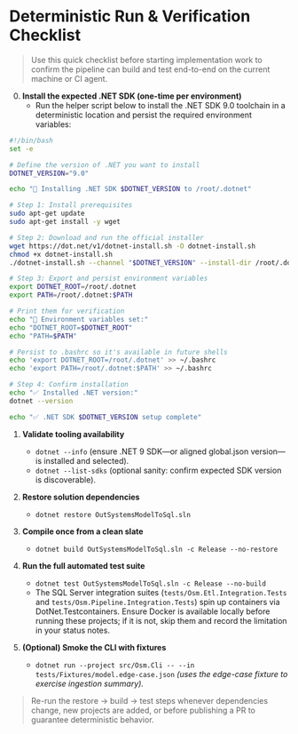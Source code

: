 # Deterministic Run & Verification Checklist

> Use this quick checklist before starting implementation work to confirm the pipeline can build and test end-to-end on the current machine or CI agent.

0. **Install the expected .NET SDK (one-time per environment)**
   - Run the helper script below to install the .NET SDK 9.0 toolchain in a deterministic location and persist the required environment variables:

```bash
#!/bin/bash
set -e

# Define the version of .NET you want to install
DOTNET_VERSION="9.0"

echo "🚧 Installing .NET SDK $DOTNET_VERSION to /root/.dotnet"

# Step 1: Install prerequisites
sudo apt-get update
sudo apt-get install -y wget

# Step 2: Download and run the official installer
wget https://dot.net/v1/dotnet-install.sh -O dotnet-install.sh
chmod +x dotnet-install.sh
./dotnet-install.sh --channel "$DOTNET_VERSION" --install-dir /root/.dotnet

# Step 3: Export and persist environment variables
export DOTNET_ROOT=/root/.dotnet
export PATH=/root/.dotnet:$PATH

# Print them for verification
echo "📌 Environment variables set:"
echo "DOTNET_ROOT=$DOTNET_ROOT"
echo "PATH=$PATH"

# Persist to .bashrc so it's available in future shells
echo 'export DOTNET_ROOT=/root/.dotnet' >> ~/.bashrc
echo 'export PATH=/root/.dotnet:$PATH' >> ~/.bashrc

# Step 4: Confirm installation
echo "✅ Installed .NET version:"
dotnet --version

echo "✅ .NET SDK $DOTNET_VERSION setup complete"
```

1. **Validate tooling availability**
   - `dotnet --info` (ensure .NET 9 SDK—or aligned global.json version—is installed and selected).
   - `dotnet --list-sdks` (optional sanity: confirm expected SDK version is discoverable).

2. **Restore solution dependencies**
   - `dotnet restore OutSystemsModelToSql.sln`

3. **Compile once from a clean slate**
   - `dotnet build OutSystemsModelToSql.sln -c Release --no-restore`

4. **Run the full automated test suite**
   - `dotnet test OutSystemsModelToSql.sln -c Release --no-build`
   - The SQL Server integration suites (`tests/Osm.Etl.Integration.Tests` and `tests/Osm.Pipeline.Integration.Tests`) spin up containers via DotNet.Testcontainers. Ensure Docker is available locally before running these projects; if it is not, skip them and record the limitation in your status notes.

5. **(Optional) Smoke the CLI with fixtures**
   - `dotnet run --project src/Osm.Cli -- --in tests/Fixtures/model.edge-case.json` *(uses the edge-case fixture to exercise ingestion summary).* 

> Re-run the restore → build → test steps whenever dependencies change, new projects are added, or before publishing a PR to guarantee deterministic behavior.
